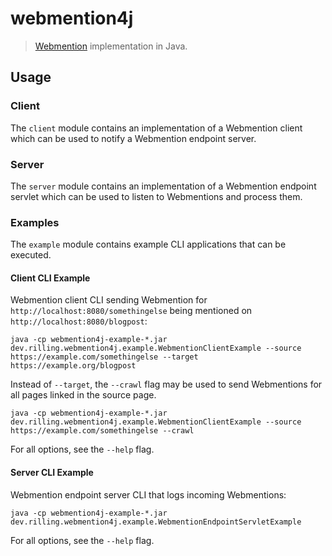 # webmention4j

> [Webmention](https://www.w3.org/TR/webmention/) implementation in Java.

## Usage

### Client

The `client` module contains an implementation of a Webmention client which can be used to notify a Webmention endpoint server.

### Server

The `server` module contains an implementation of a Webmention endpoint servlet which can be used to listen to Webmentions and process them.

### Examples

The `example` module contains example CLI applications that can be executed.

#### Client CLI Example

Webmention client CLI sending Webmention for `http://localhost:8080/somethingelse` being mentioned on `http://localhost:8080/blogpost`:

```shell
java -cp webmention4j-example-*.jar dev.rilling.webmention4j.example.WebmentionClientExample --source https://example.com/somethingelse --target https://example.org/blogpost
```

Instead of `--target`, the `--crawl` flag may be used to send Webmentions for all pages linked in the source page.

```shell
java -cp webmention4j-example-*.jar dev.rilling.webmention4j.example.WebmentionClientExample --source https://example.com/somethingelse --crawl
```

For all options, see the `--help` flag.

#### Server CLI Example

Webmention endpoint server CLI that logs incoming Webmentions:

```shell
java -cp webmention4j-example-*.jar dev.rilling.webmention4j.example.WebmentionEndpointServletExample
```

For all options, see the `--help` flag.
